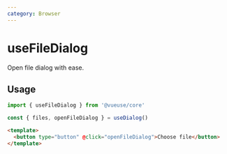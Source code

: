 ```yaml
---
category: Browser
---
```


# useFileDialog

Open file dialog with ease.

## Usage

```ts
import { useFileDialog } from '@vueuse/core'

const { files, openFileDialog } = useDialog()
```

```html
<template>
  <button type="button" @click="openFileDialog">Choose file</button>
</template>
```
